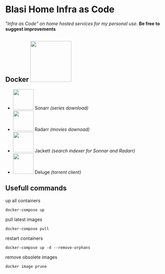 # Blasi Home Infra as Code

  

*"Infra as Code" on home hosted services for my personal use.*
**Be free to suggest improvements**

  
## Docker <img src="https://icon-icons.com/downloadimage.php?id=130643&root=2107/PNG/128/&file=file_type_docker_icon_130643.png" height="128" width="128">
- <img src="https://raw.githubusercontent.com/Sonarr/sonarr.github.io/master/img/favicon.ico" height="64" width="64"> Sonarr *(series download)*
- <img src="https://raw.githubusercontent.com/Radarr/radarr.github.io/master/img/favicon.ico" height="64" width="64"> Radarr *(movies downoad)*
- <img src="https://raw.githubusercontent.com/Jackett/Jackett/master/src/Jackett.Common/Content/favicon.ico" height="64" width="64"> Jackett *(search indexer for Sonnar and Radarr)*
- <img src="https://upload.wikimedia.org/wikipedia/commons/c/c5/Deluge_icon.png?20211223232754" height="64" width="64"> Deluge *(torrent client)*

## Usefull commands
up all containers

    docker-compose up

pull latest images

    docker-compose pull

restart containers

    docker-compose up -d --remove-orphans

remove obsolete images

    docker image prune
